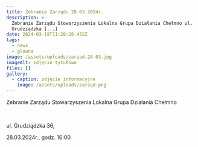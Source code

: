 ```yaml
---
title: Zebranie Zarządu 28.03.2024r.
description: >-
  Zebranie Zarządu Stowarzyszenia Lokalna Grupa Działania Chełmno ul.
  Grudziądzka [...]
date: 2024-03-19T11:28:28.432Z
tags:
  - news
  - glowna
image: /assets/uploads/zarzad-28-03.jpg
imageAlt: zdjęcie tytułowe
files: []
gallery:
  - caption: zdjęcie informacyjne
    image: /assets/uploads/zarząd.png
---
```

Zebranie Zarządu Stowarzyszenia Lokalna Grupa Działania Chełmno

<br>

ul. Grudziądzka 36,

28.03.2024r., godz. 16:00
